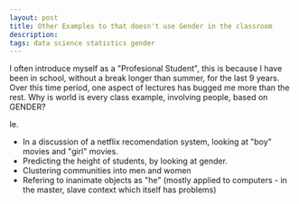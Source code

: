 ```yaml
---
layout: post
title: Other Examples to that doesn't use Gender in the classroom
description: 
tags: data science statistics gender
---
```


I often introduce myself as a "Profesional Student", this is because I have been in school, without a break longer than summer, for the last 9 years. Over this time period, one aspect of lectures has bugged me more than the rest. Why is world is every class example, involving people, based on GENDER?

Ie. 
- In a discussion of a netflix recomendation system, looking at "boy" movies and "girl" movies.
- Predicting the height of students, by looking at gender.
- Clustering communities into men and women 
- Refering to inanimate objects as "he" (mostly applied to computers - in the master, slave context which itself has problems)